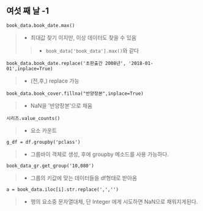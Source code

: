 ## 여섯 째 날 -1

```book_data.book_date.max()```
> * 최대값 찾기 이지만, 이상 데이터도 찾을 수 있음
> > * ```book_data['book_data'].max()```와 같다

```book_data.book_date.replace('초판출간 2008년', '2018-01-01',inplace=True)```
> * (전,후,) replace 가능

```book_data.book_cover.fillna("반양장본",inplace=True)```
> * NaN을 '반양장본'으로 채움

```시리즈.value_counts()```
> * 요소 카운트

```g_df = df.groupby('pclass')```
> * 그룹바이 객체로 생성, 후에 groupby 메소드를 사용 가능하다.

```book_data_gr.get_group('10,080')```
> * 그룹의 키값에 맞는 데이터들을 df형태로 받아옴

```a = book_data.iloc[i].str.replace(',','')```
> * 행의 요소중 문자열대체, 단 Integer 에게 시도하면 NaN으로 채워지게된다.
